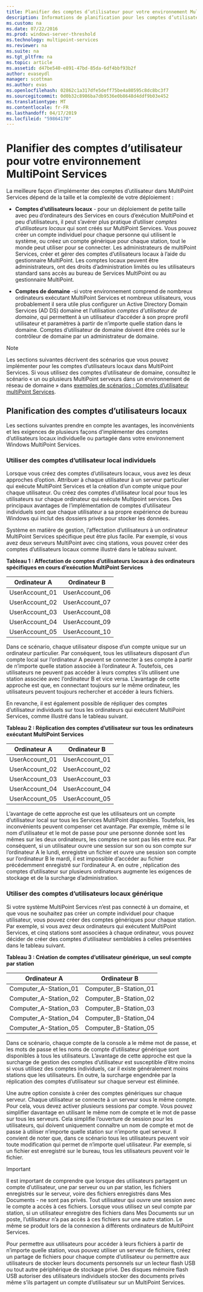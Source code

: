```yaml
---
title: Planifier des comptes d’utilisateur pour votre environnement MultiPoint Services
description: Informations de planification pour les comptes d’utilisateur dans MultiPoint Services
ms.custom: na
ms.date: 07/22/2016
ms.prod: windows-server-threshold
ms.technology: multipoint-services
ms.reviewer: na
ms.suite: na
ms.tgt_pltfrm: na
ms.topic: article
ms.assetid: d47be540-e891-47bd-85da-6df4bbf93b2f
author: evaseydl
manager: scottman
ms.author: evas
ms.openlocfilehash: 02862c1a317dfe5deff75be4a80595c8dc8bc3f7
ms.sourcegitcommit: 0d0b32c8986ba7db9536e0b8648d4ddf9b03e452
ms.translationtype: MT
ms.contentlocale: fr-FR
ms.lasthandoff: 04/17/2019
ms.locfileid: "59864170"
---
```

# <a name="plan-user-accounts-for-your-multipoint-services-environment"></a>Planifier des comptes d’utilisateur pour votre environnement MultiPoint Services
La meilleure façon d’implémenter des comptes d’utilisateur dans MultiPoint Services dépend de la taille et la complexité de votre déploiement :  
  
-   **Comptes d’utilisateurs locaux** - pour un déploiement de petite taille avec peu d’ordinateurs des Services en cours d’exécution MultiPoind et peu d’utilisateurs, il peut s’avérer plus pratique d’utiliser *comptes d’utilisateurs locaux* qui sont créés sur MultiPoint Services. Vous pouvez créer un compte individuel pour chaque personne qui utilisent le système, ou créez un compte générique pour chaque station, tout le monde peut utiliser pour se connecter. Les administrateurs de multiPoint Services, créer et gérer des comptes d’utilisateurs locaux à l’aide du gestionnaire MultiPoint. Les comptes locaux peuvent être administrateurs, ont des droits d’administration limités ou les utilisateurs standard sans accès au bureau de Services MultiPoint ou au gestionnaire MultiPoint.  
  
-   **Comptes de domaine** -si votre environnement comprend de nombreux ordinateurs exécutant MultiPoint Services et nombreux utilisateurs, vous probablement il sera utile plus configurer un Active Directory Domain Services \(AD DS\) domaine et l’utilisation *comptes d’utilisateur de domaine*, qui permettent à un utilisateur d’accéder à son propre profil utilisateur et paramètres à partir de n’importe quelle station dans le domaine. Comptes d’utilisateur de domaine doivent être créés sur le contrôleur de domaine par un administrateur de domaine.  
  
> [!NOTE]  
> Les sections suivantes décrivent des scénarios que vous pouvez implémenter pour les comptes d’utilisateurs locaux dans MultiPoint Services. Si vous utilisez des comptes d’utilisateur de domaine, consultez le scénario « un ou plusieurs MultiPoint serveurs dans un environnement de réseau de domaine » dans [exemples de scénarios : Comptes d’utilisateur multiPoint Services](Example-scenarios--MultiPoint-Services-user-accounts.md).  
  
## <a name="planning-local-user-accounts"></a>Planification des comptes d’utilisateurs locaux  
Les sections suivantes prendre en compte les avantages, les inconvénients et les exigences de plusieurs façons d’implémenter des comptes d’utilisateurs locaux individuelle ou partagée dans votre environnement Windows MultiPoint Services.  
  
### <a name="use-individual-local-user-accounts"></a>Utiliser des comptes d’utilisateur local individuels  
Lorsque vous créez des comptes d’utilisateurs locaux, vous avez les deux approches d’option.  Attribuer à chaque utilisateur à un serveur particulier qui exécute MultiPoint Services et la création d’un compte unique pour chaque utilisateur. Ou créez des comptes d’utilisateur local pour tous les utilisateurs sur chaque ordinateur qui exécute Multipoint services. Des principaux avantages de l’implémentation de comptes d’utilisateur individuels sont que chaque utilisateur a sa propre expérience de bureau Windows qui inclut des dossiers privés pour stocker les données. 
  
Système en matière de gestion, l’affectation d’utilisateurs à un ordinateur MultiPoint Services spécifique peut être plus facile. Par exemple, si vous avez deux serveurs MultiPoint avec cinq stations, vous pouvez créer des comptes d’utilisateurs locaux comme illustré dans le tableau suivant.  
  
**Tableau 1 : Affectation de comptes d’utilisateurs locaux à des ordinateurs spécifiques en cours d’exécution MultiPoint Services**  
  
|Ordinateur A|Ordinateur B|  
|--------------|--------------|  
|UserAccount_01|UserAccount_06|  
|UserAccount_02|UserAccount_07|  
|UserAccount_03|UserAccount_08|  
|UserAccount_04|UserAccount_09|  
|UserAccount_05|UserAccount_10|  
  
Dans ce scénario, chaque utilisateur dispose d’un compte unique sur un ordinateur particulier. Par conséquent, tous les utilisateurs disposant d’un compte local sur l’ordinateur A peuvent se connecter à ses compte à partir de n’importe quelle station associée à l’ordinateur A. Toutefois, ces utilisateurs ne peuvent pas accéder à leurs comptes s’ils utilisent une station associée avec l’ordinateur B et vice versa. L’avantage de cette approche est que, en connectant toujours sur le même ordinateur, les utilisateurs peuvent toujours rechercher et accéder à leurs fichiers.  
  
En revanche, il est également possible de répliquer des comptes d’utilisateur individuels sur tous les ordinateurs qui exécutent MultiPoint Services, comme illustré dans le tableau suivant.  
  
**Tableau 2 : Réplication des comptes d’utilisateur sur tous les ordinateurs exécutant MultiPoint Services**  
  
|Ordinateur A|Ordinateur B|  
|--------------|--------------|  
|UserAccount_01|UserAccount_01|  
|UserAccount_02|UserAccount_02|  
|UserAccount_03|UserAccount_03|  
|UserAccount_04|UserAccount_04|  
|UserAccount_05|UserAccount_05|  
  
L’avantage de cette approche est que les utilisateurs ont un compte d’utilisateur local sur tous les Services MultiPoint disponibles. Toutefois, les inconvénients peuvent compenser cet avantage. Par exemple, même si le nom d’utilisateur et le mot de passe pour une personne donnée sont les mêmes sur les deux ordinateurs, les comptes ne sont pas liés entre eux. Par conséquent, si un utilisateur ouvre une session sur son ou son compte sur l’ordinateur A le lundi, enregistre un fichier et ouvre une session son compte sur l’ordinateur B le mardi, il est impossible d’accéder au fichier précédemment enregistré sur l’ordinateur A. en outre , réplication des comptes d’utilisateur sur plusieurs ordinateurs augmente les exigences de stockage et de la surcharge d’administration.  
  
### <a name="use-generic-local-user-accounts"></a>Utiliser des comptes d’utilisateurs locaux générique  
Si votre système MultiPoint Services n’est pas connecté à un domaine, et que vous ne souhaitez pas créer un compte individuel pour chaque utilisateur, vous pouvez créer des comptes génériques pour chaque station. Par exemple, si vous avez deux ordinateurs qui exécutent MultiPoint Services, et cinq stations sont associées à chaque ordinateur, vous pouvez décider de créer des comptes d’utilisateur semblables à celles présentées dans le tableau suivant.  
  
**Tableau 3 : Création de comptes d’utilisateur générique, un seul compte par station**  
  
|Ordinateur A|Ordinateur B|  
|--------------|--------------|  
|Computer_A-Station_01|Computer_B-Station_01|  
|Computer_A-Station_02|Computer_B-Station_02|  
|Computer_A-Station_03|Computer_B-Station_03|  
|Computer_A-Station_04|Computer_B-Station_04|  
|Computer_A-Station_05|Computer_B-Station_05|  
  
Dans ce scénario, chaque compte de la console a le même mot de passe, et les mots de passe et les noms de compte d’utilisateur générique sont disponibles à tous les utilisateurs. L’avantage de cette approche est que la surcharge de gestion des comptes d’utilisateur est susceptible d’être moins si vous utilisez des comptes individuels, car il existe généralement moins stations que les utilisateurs. En outre, la surcharge engendrée par la réplication des comptes d’utilisateur sur chaque serveur est éliminée.  
  
Une autre option consiste à créer des comptes génériques sur chaque serveur. Chaque utilisateur se connecte à un serveur sous le même compte. Pour cela, vous devez activer plusieurs sessions par compte. Vous pouvez simplifier davantage en utilisant le même nom de compte et le mot de passe sur tous les serveurs. Cela simplifie l’ouverture de session pour les utilisateurs, qui doivent uniquement connaître un nom de compte et mot de passe à utiliser n’importe quelle station sur n’importe quel serveur. Il convient de noter que, dans ce scénario tous les utilisateurs peuvent voir toute modification qui permet de n’importe quel utilisateur. Par exemple, si un fichier est enregistré sur le bureau, tous les utilisateurs peuvent voir le fichier.  
  
> [!IMPORTANT]  
> Il est important de comprendre que lorsque des utilisateurs partagent un compte d’utilisateur, une par serveur ou un par station, les fichiers enregistrés sur le serveur, voire des fichiers enregistrés dans Mes Documents - ne sont pas privés. Tout utilisateur qui ouvre une session avec le compte a accès à ces fichiers. Lorsque vous utilisez un seul compte par station, si un utilisateur enregistre des fichiers dans Mes Documents sur un poste, l’utilisateur n’a pas accès à ces fichiers sur une autre station. Le même se produit lors de la connexion à différents ordinateurs de MultiPoint Services.  
  
Pour permettre aux utilisateurs pour accéder à leurs fichiers à partir de n’importe quelle station, vous pouvez utiliser un serveur de fichiers, créez un partage de fichiers pour chaque compte d’utilisateur ou permettre aux utilisateurs de stocker leurs documents personnels sur un lecteur flash USB ou tout autre périphérique de stockage privé. Des disques mémoire flash USB autoriser des utilisateurs individuels stocker des documents privés même s’ils partagent un compte d’utilisateur sur un MultiPoint Services.